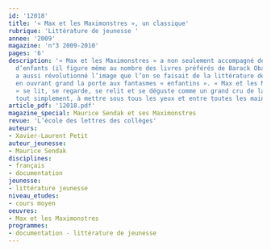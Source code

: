 ```yaml
---
id: '12018'
title: '« Max et les Maximonstres », un classique'
rubrique: 'Littérature de jeunesse '
annee: '2009'
magazine: 'n°3 2009-2010'
pages: '6'
description: '« Max et les Maximonstres » a non seulement accompagné des générations
  d’enfants (il figure même au nombre des livres préférés de Barack Obama !), mais
  a aussi révolutionné l’image que l’on se faisait de la littérature de jeunesse,
  en ouvrant grand la porte aux fantasmes « enfantins ». « Max et les Maximonstres
  » se lit, se regarde, se relit et se déguste comme un grand cru de la littérature,
  tout simplement, à mettre sous tous les yeux et entre toutes les mains...'
article_pdf: '12018.pdf'
magazine_special: Maurice Sendak et ses Maximonstres
revue: 'L’école des lettres des collèges'
auteurs:
- Xavier-Laurent Petit
auteur_jeunesse:
- Maurice Sendak
disciplines:
- français
- documentation
jeunesse:
- littérature jeunesse
niveau_etudes:
- cours moyen
oeuvres:
- Max et les Maximonstres
programmes:
- documentation - littérature de jeunesse
---
```

